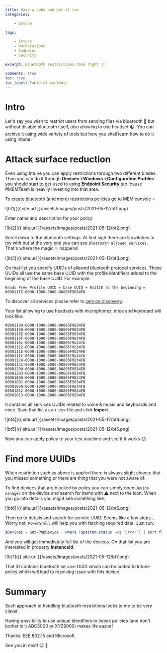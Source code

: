 ```yaml
---
title: Have a cake and eat it too
categories:

    - Intune

tags:

    - Intune
    - Workstations
    - Endpoint
    - Security

excerpt: Bluetooth restrictions done right 🐱‍👤

comments: true
toc: true
toc_label: Table of contents
---
```


# Intro

Let's say you wish to restrict users from sending files via bluetooth 📡 but without disable bluetooth itself, also allowing to use headset 🎧.
You can archive it using wide variety of tools but here you shall learn how to do it using Intune!

# Attack surface reduction

Even using Intune you can apply restrictions through two different blades.
Thou you can do it through **Devices->Windows->Configuration Profiles** you should start to get used to using **Endpoint Security** tab 'cause #MEMTeam is heavily investing into that area.

To create bluetooth (and more) restrictions policies go to MEM console =

![bt1]({{ site.url }}/assets/images/posts/2021-05-12/bt1.png)

Enter name and description for your policy

![bt2]({{ site.url }}/assets/images/posts/2021-05-12/bt2.png)

Scroll down to the bluetooth settings.
At first sigh there are 5 switches to toy with but at the very end you can see `Bluetooth allowed services`.
That's where the magic ✨ happens!

![bt3]({{ site.url }}/assets/images/posts/2021-05-12/bt3.png)

On that list you specify UUIDs of allowed bluetooth protocol services.
These UUIDs all use the same base UUID with the profile identifiers added to the beginning of the base UUID.
For example

```
Hands Free Profile UUID = base UUID + 0x111E to the beginning = 0000111E-0000-1000-8000-00805F9B34FB
```

To discover all services please refer to [service discovery](https://www.bluetooth.com/specifications/assigned-numbers/service-discovery).

Your list allowing to use headsets with microphones, mice and keyboard will look like:

```
00001108-0000-1000-8000-00805F9B34FB
0000110B-0000-1000-8000-00805F9B34FB
0000110E-0000-1000-8000-00805F9B34FB
0000110F-0000-1000-8000-00805F9B34FB
0000110c-0000-1000-8000-00805f9b34fb
00001112-0000-1000-8000-00805f9b34fb
0000111E-0000-1000-8000-00805F9B34FB
0000111f-0000-1000-8000-00805f9b34fb
00001124-0000-1000-8000-00805F9B34FB
00001131-0000-1000-8000-00805F9B34FB
00001200-0000-1000-8000-00805F9B34FB
00001203-0000-1000-8000-00805F9B34FB
00001800-0000-1000-8000-00805F9B34FB
00001801-0000-1000-8000-00805F9B34FB
0000180A-0000-1000-8000-00805F9B34FB
00001812-0000-1000-8000-00805F9B34FB
00001813-0000-1000-8000-00805F9B34FB
```

It contains all services UUIDs related to voice & music and keyboards and mice.
Save that list as an .csv file and click **Import**.

![bt4]({{ site.url }}/assets/images/posts/2021-05-12/bt4.png)

![bt5]({{ site.url }}/assets/images/posts/2021-05-12/bt5.png)

Now you can apply policy to your test machine and see if it works 😉.

# Find more UUIDs

When restriction such as above is applied there is always slight chance that you missed something or there are thing that you were not aware of!

To find devices that are blocked by policy you can simply open `Device manager` on the device and search for items with ⚠ next to the icon.
When you go into details you might see something like:

![bt6]({{ site.url }}/assets/images/posts/2021-05-12/bt6.png)

Then go to details and search for service UUID. Seems like a few steps...
Worry not, `PowerShell` will help you with fetching required data.
Just run:

```powershell
$Devices = Get-PnpDevice | where {$psitem.status -eq 'Error'} | sort friendlyname
```

And you will get immediately full list of the devices.
On that list you are interested in property **InstanceId**.

![bt7]({{ site.url }}/assets/images/posts/2021-05-12/bt7.png)

That ID contains bluetooth service UUID which can be added to Intune policy which will lead to resolving issue with this device.

# Summary

Such approach to handling bluetooth restrictions looks to me to be very clever.

Having possibility to use unique identifiers to tweak policies (and don't bother is it ABC3000 or XYZ9000) makes life easier!

Thanks IEEE 802.15 and Microsoft

See you in next! 😉 🧠

